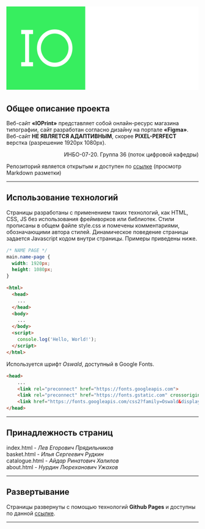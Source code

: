 # <img src="/images/logo-footer.svg">
## Общее описание проекта
Веб-сайт **«IOPrint»** представляет собой онлайн-ресурс магазина типографии, сайт разработан согласно
дизайну на портале **«Figma»**. Веб-сайт **НЕ ЯВЛЯЕТСЯ АДАПТИВНЫМ**, скорее **PIXEL-PERFECT** верстка (разрешение 1920px 1080px).
<p style="text-align: right">ИНБО-07-20. Группа 36 (поток цифровой кафедры)</p>
<p>Репозиторий является открытым и доступен по <a href="https://github.com/lilkhalil/frontend">ссылке</a> (просмотр Markdown разметки)</p>

---

## Использование технологий
Страницы разработаны с применением таких технологий, как HTML, CSS, JS без использования фреймворков или библиотек. Стили прописаны
в общем файле style.css и помечены комментариями, обозначающими автора стилей. Динамическое поведение страницы задается Javascript кодом
внутри страницы. Примеры приведены ниже.<br>

```css
/* NAME PAGE */
main.name-page {
  width: 1920px;
  height: 1080px;
}
```

```html
<html>
  <head>
    ...
  </head>
  <body>
    ...
  </body>
  <script>
    console.log('Hello, World!');
  </script>
</html>
```
Используется шрифт <i>Oswald</i>, доступный в Google Fonts.
```html
<head>
    ...
    <link rel="preconnect" href="https://fonts.googleapis.com">
    <link rel="preconnect" href="https://fonts.gstatic.com" crossorigin>
    <link href="https://fonts.googleapis.com/css2?family=Oswald&display=swap" rel="stylesheet">
</head>
```

---

## Принадлежность страниц
index.html - <i>Лев Егорович Прядильников</i><br>
basket.html - <i>Илья Сергеевич Рудкин</i><br>
catalogue.html - <i>Айдар Ринатович Халилов</i><br>
about.html - <i>Нурдин Люреханович Ужахов</i><br>

---

## Развертывание
Страницы развернуты с помощью технологий **Github Pages** и доступны по данной <a href="https://lilkhalil.github.io/frontend/">ссылке</a>.

---
